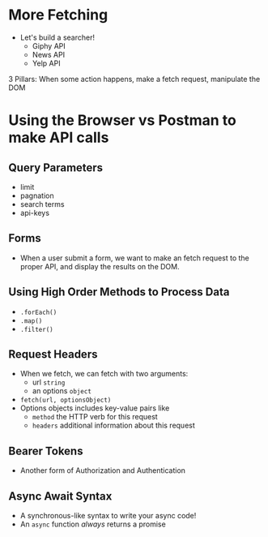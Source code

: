 # More Fetching
* Let's build a searcher!
    * Giphy API
    * News API
    * Yelp API

3 Pillars: 
When some action happens, make a fetch request, manipulate the DOM

# Using the Browser vs Postman to make API calls


## Query Parameters
* limit
* pagnation 
* search terms
* api-keys

## Forms
* When a user submit a form, we want to make an fetch request to the proper API, and display the results on the DOM.

## Using High Order Methods to Process Data
* `.forEach()`
* `.map()`
* `.filter()`

## Request Headers
* When we fetch, we can fetch with two arguments:
    * url `string`
    * an options `object`
* `fetch(url, optionsObject)`
* Options objects includes key-value pairs like 
    * `method` the HTTP verb for this request
    * `headers` additional information about this request

## Bearer Tokens
* Another form of Authorization and Authentication 

## Async Await Syntax
* A synchronous-like syntax to write your async code!
* An `async` function _always_ returns a promise